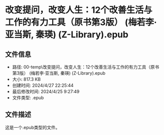 ﻿# 改变提问，改变人生：12个改善生活与工作的有力工具（原书第3版） (梅若李·亚当斯, 秦瑛) (Z-Library).epub

## 文件信息
- 路径: 00-temp\改变提问，改变人生：12个改善生活与工作的有力工具（原书第3版） (梅若李·亚当斯, 秦瑛) (Z-Library).epub
- 大小: 817.3 KB
- 创建时间: 2024/4/27 22:25:44
- 最后修改时间: 2024/4/25 9:27:49
- 文件类型: .epub

## 文件描述
这是一个.epub类型的文件。

